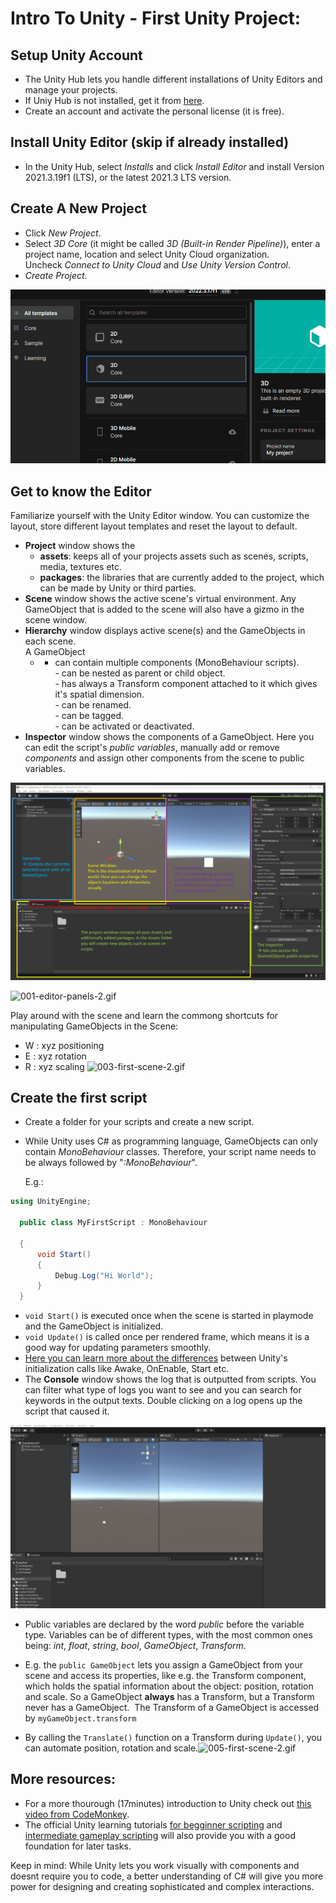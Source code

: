 # Intro To Unity - First Unity Project:
## Setup Unity Account
- The Unity Hub lets you handle different installations of Unity Editors and manage your projects.
- If Uniy Hub is not installed, get it from [here](https://unity.com/download).
- Create an account and activate the personal license (it is free).

## Install Unity Editor (skip if already installed)
- In the Unity Hub, select _Installs_ and click _Install Editor_ and install Version 2021.3.19f1 (LTS), or the latest 2021.3 LTS version.
## Create A New Project
- Click _New Project_.
- Select _3D Core_ (it might be called _3D (Built-in Render Pipeline)_), enter a project name, location and select Unity Cloud organization. Uncheck _Connect to Unity Cloud_ and _Use Unity Version Control_.
- _Create Project_.
  
![000-create-project.gif](../_resources/000-create-project.gif "000-create-project.gif")

## Get to know the Editor
Familiarize yourself with the Unity Editor window. You can customize the layout, store different layout templates and reset the layout to default.

- **Project** window shows the
    - **assets**: keeps all of your projects assets such as scenes, scripts, media, textures etc.
    - **packages**: the libraries that are currently added to the project, which can be made by Unity or third parties.
- **Scene** window shows the active scene's virtual environment. Any GameObject that is added to the scene will also have a gizmo in the scene window.
- **Hierarchy** window displays active scene(s) and the GameObjects in each scene.  
    A GameObject
    - - can contain multiple components (MonoBehaviour scripts).  
            \- can be nested as parent or child object.  
            \- has always a Transform component attached to it which gives it's spatial dimension.  
            \- can be renamed.  
            \- can be tagged.  
            \- can be activated or deactivated.
- **Inspector** window shows the components of a GameObject. Here you can edit the script's _public variables_, manually add or remove _components_ and assign other components from the scene to public variables.

![71afe71fadbd0d46764c3a797e5079aa.png](../_resources/71afe71fadbd0d46764c3a797e5079aa.png)

![001-editor-panels-2.gif](..\_resources\001-editor-panels-2.gif)

Play around with the scene and learn the commong shortcuts for manipulating GameObjects in the Scene:
- W : xyz positioning
- E : xyz rotation
- R : xyz scaling
![003-first-scene-2.gif](../_resources/003-first-scene-2.gif)

## Create the first script

- Create a folder for your scripts and create a new script.
- While Unity uses C# as programming language, GameObjects can only contain _MonoBehaviour_ classes. Therefore, your script name needs to be always followed by "_:MonoBehaviour_".

  E.g.:
  
```cs
using UnityEngine;
  
  public class MyFirstScript : MonoBehaviour
  
  {
      void Start()
      {
          Debug.Log("Hi World");
      }
  }
```
        
- `void Start()` is executed once when the scene is started in playmode and the GameObject is initialized.
- `void Update()` is called once per rendered frame, which means it is a good way for updating parameters smoothly.
- [Here you can learn more about the differences](https://learn.unity.com/tutorial/awake-and-start) between Unity's initialization calls like Awake, OnEnable, Start etc. 
- The **Console** window shows the log that is outputted from scripts. You can filter what type of logs you want to see and you can search for keywords in the output texts. Double clicking on a log opens up the script that caused it.
    
![004-first-scene-2.gif](../_resources/004-first-scene-2.gif)

- Public variables are declared by the word _public_ before the variable type. Variables can be of different types, with the most common ones being: _int_, _float_, _string_, _bool_, _GameObject_, _Transform_.

- E.g. the `public GameObject` lets you assign a GameObject from your scene and access its properties, like e.g. the Transform component, which holds the spatial information about the object: position, rotation and scale. So a GameObject **always** has a Transform, but a Transform never has a GameObject.  The Transform of a GameObject is accessed by `myGameObject.transform`
- By calling the `Translate()` function on a Transform during `Update()`, you can automate position, rotation and scale.![005-first-scene-2.gif](../_resources/005-first-scene-2.gif)

## More resources:

- For a more thourough (17minutes) introduction to Unity check out [this video from CodeMonkey](https://www.youtube.com/watch?v=E6A4WvsDeLE).
- The official Unity learning tutorials [for begginner scripting](https://learn.unity.com/project/beginner-gameplay-scripting?uv=2019.3) and [intermediate gameplay scripting](https://learn.unity.com/project/intermediate-gameplay-scripting) will also provide you with a good foundation for later tasks.

Keep in mind: While Unity lets you work visually with components and doesnt require you to code, a better understanding of C# will give you more power for designing and creating sophisticated and complex interactions.
